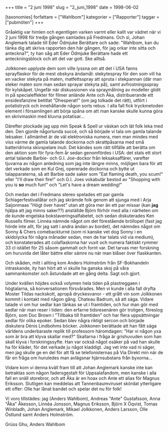 +++
title = "2 juni 1998"
slug = "2_juni_1998"
date = 1998-06-02

[taxonomies]
forfattare = ["Wahlbom"]
kategorier = ["Rapporter"]
taggar = ["pubmöten"]
+++

Gråaktig var himlen och egentligen varken varmt eller kallt var vädret när vi 2 juni 1998 för tredje gången samlades på Fredmans. Och si, Johan Anglemark talade till Eder Ödmjuke Berättare och sade: "Wahlbom, kan du tänka dig att skriva rapporten den här gången, för jag orkar inte sitta och anteckna?", ty han såg att Eder Ödmjuke Berättare hade ett anteckningsblock och att det var gott. Ske alltså.

<!-- more -->

Jolkkonen upplyste dem som ville lyssna om att det i USA fanns sprayflaskor för de mest obskyra ändamål: stekytespray för den som vill ha en vacker stekyta på maten, matfettsspray att spruta i stekpannan (där man steker maten som man sedan sprayar stekyta på), samt avfrostningsspray för kylskåpet. Ungefär när diskussionen via spraymålning av modeller glidit in på specialeffekter för filmer anlände Ante och Åka, distribuerande ett ensidesfanzine betitlat "Dhesperat!" (om jag tolkade det rätt), utfört i potatistryck och innehållande någon sorts rebus. I alla fall fick tryckmetoden element i församlingen att börja spåna om att man kanske skulle kunna göra en skrivmaskin med kluvna potatisar...

Därefter plockade jag upp min Speak & Spell ur väskan och lät folk leka med den. Den gjorde någorlunda succé, och så började vi tala om gamla talande leksaker. I allmänhet är de väl elektroniska numera, men man mindes med viss värme de gamla talande dockorna och skrattpåsarna med små batteridrivna skivspelare inuti. Det kändes som rätt tillfälle att berätta om den aktion som för fyra-fem år sedan genomfördes i USA: det stals ett stort antal talande Barbie- och G.I. Joe-dockor från leksaksaffärer, varefter tjuvarna av någon anledning som jag inte längre minns, möjligen bara för att det verkade som en Kul Grej, opererade dockorna och bytte ut talapparaterna, så att Barbie sade saker som "Eat flaming death, you scum!" eller "I'll draw their fire!" och G.I. Joes vokabulär bestod av "Shopping with you is <strong>so</strong> much fun!" och "Let's have a dream wedding!"

Och medan det i Fredmans stereo spelades ett par gamla Schlagerfestivallåtar och jag skrämde folk genom att sjunga med i Arja Saijonmaas "Högt över havet" utan att göra mer än ett par missar (kan <strong>jag</strong> hjälpa att jag minns saker??) anställde Björn förhör med alla i närheten om de kunde engelska bokstaveringsalfabetet, och sedan diskuterades Ken Russells filmer. Linnéa nämnde något om det förestående bröllopet (fast jag hörde inte allt, för jag satt i andra ändan av bordet), det nämndes något om Sonny & Chers comebackturné (som ni kanske vet dog Sonny i en skidolycka för några månader sedan, men de har talats vid via medium), och konstaterades att colaflaskorna har vuxit och numera faktiskt rymmer 33 cl istället för 25 såsom gammalt och fornt var. Det tarvas mer forskning om huruvida det låter bättre eller sämre nu när man blåser över flaskkanten.

Och skåden, mitt i allting kom Anders Holmström från SF-Bokhandeln intraskande, ity han hört att vi skulle ha ganska skoj på våra sammankomster och åstundade att en gång delta. Sagt och gjort.

Under kvällen höjdes också volymen hela tiden på plastreggaen i högtalarna, så konversationen försvårades. Men vi kunde i alla fall dryfta Moster Tildas nackskott, apropå dryckesvanor - ett grått vin som Jolkkonen kommit i kontakt med någon gång. Chateau Badrum, så att säga. Vidare talade vi om hur sedlar kan tänkas se ut i framtiden, och hur man gör med sedlar när man reser i tiden: den erfarne tidsresenären gör troligen, föreslog Björn, som Doc Brown i "Tillbaka till framtiden" och har flera uppsättningar sedlar för olika epoker. Sedan blev några riktigt sercon och började diskutera Dénis Lindbohms böcker. Jolkkonen berättade att han fått säga världens underbaraste replik till professorn häromdagen: "Har vi någon yxa som är bra att klyva skallar med?" Skallarna i fråga är grishuvuden som han skall klyva i forskningssyfte. Han var också något osäker på vad han skulle ha för kläder, för det verkade ju något kladdigt. Jag vet inte vad ni säger, men jag skulle ge en del för att få se telefonisternas på Via Direkt min när de får en fråga om huruledes man avlägsnar hjärnsubstans från byxorna...

Vidare kom vi denna kväll fram till att Johan Anglemark kanske inte kan betraktas som någon fadersgestalt för Uppsalafandom, men kanske i alla fall en snäll storebror, och att Åka är en hoax och Ante ett alias för Magnus Eriksson. Slutligen kan meddelas att Tannenbaumviruset skördat ytterligare ett offer: Olle har lånat bandet och spelar det nu för folk!

Vi voro tillstädes: jag (Anders Wahlbom), Andreas "Ante" Gustafsson, Anna "Åka" Åkesson, Linnéa Jonsson, Magnus Eriksson, Björn X Öqvist, Tomas Winbladh, Johan Anglemark, Mikael Jolkkonen, Anders Larsson, Olle Östlund samt Anders Holmström.

Grüss Ghu,
Anders Wahlbom
